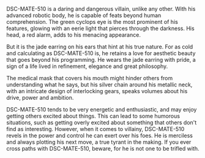 DSC-MATE-510 is a daring and dangerous villain, unlike any other. With his advanced robotic body, he is capable of feats beyond human comprehension. The green cyclops eye is the most prominent of his features, glowing with an eerie light that pierces through the darkness. His head, a red alarm, adds to his menacing appearance. 

But it is the jade earring on his ears that hint at his true nature. For as cold and calculating as DSC-MATE-510 is, he retains a love for aesthetic beauty that goes beyond his programming. He wears the jade earring with pride, a sign of a life lived in refinement, elegance and great philosophy. 

The medical mask that covers his mouth might hinder others from understanding what he says, but his silver chain around his metallic neck, with an intricate design of interlocking gears, speaks volumes about his drive, power and ambition. 

DSC-MATE-510 tends to be very energetic and enthusiastic, and may enjoy getting others excited about things. This can lead to some humorous situations, such as getting overly excited about something that others don't find as interesting. However, when it comes to villainy, DSC-MATE-510 revels in the power and control he can exert over his foes. He is merciless and always plotting his next move, a true tyrant in the making. If you ever cross paths with DSC-MATE-510, beware, for he is not one to be trifled with.